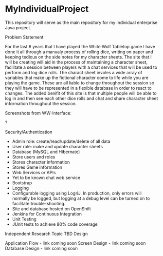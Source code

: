 # MyIndividualProject
This repository will serve as the main repository for my individual enterprise Java project.

Problem Statement

For the last 8 years that I have played the White Wolf Tabletop game I have done it all through a manualy process of rolling dice, writing on paper and keeping tedious on the side notes for my character sheets. The site that I will be creating will aid in the process of maintaining a character sheet, facilitate a session between players with a chat services that will be used to perform and log dice rolls. The charact sheet involes a wide array of variables that make up the fictional character come to life while you are playing the game. These are all liable to change throughout the session so they will have to be represented in a flexible database in order to react to changes. The added benifit of this site is that multiple people will be able to log in and then see each other dice rolls and chat and share character sheet information throughout the session.

Screenshots from WW-Interface:

?

Security/Authentication
- Admin role: create/read/update/delete of all data
- User role: make and update character sheets
- Database (MySQL and Hibernate)
- Store users and roles
- Stores character information
- Stores Game information
- Web Services or APIs
- Yet to be known chat web service
- Bootstrap
- Logging
- Configurable logging using Log4J. In production, only errors will normally be logged, but logging at a debug level can be turned on to facilitate trouble-shooting.
- Site and database hosted on OpenShift
- Jenkins for Continuous Integration
- Unit Testing
- JUnit tests to achieve 80% code coverage

Independent Research Topic
TBD
Design

Application Flow - link coming soon
Screen Design - link coming soon
Database Design - link coming soon
